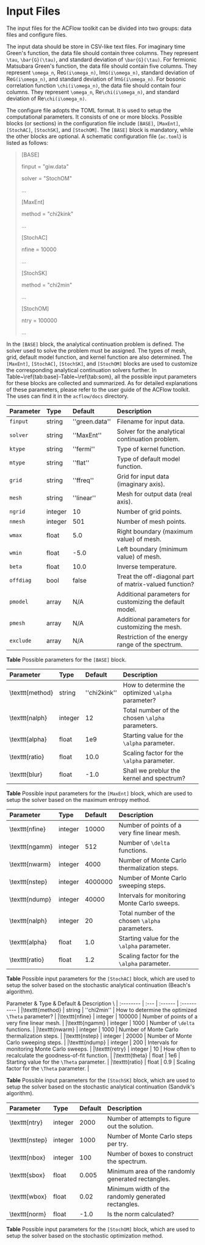 # Input Files

The input files for the ACFlow toolkit can be divided into two groups: data files and configure files. 

The input data should be store in CSV-like text files. For imaginary time Green's function, the data file should contain three columns. They represent ``\tau``, ``\bar{G}(\tau)``, and standard deviation of ``\bar{G}(\tau)``. For fermionic Matsubara Green's function, the data file should contain five columns. They represent ``\omega_n``, Re``G(i\omega_n)``, Im``G(i\omega_n)``, standard deviation of Re``G(i\omega_n)``, and standard deviation of Im``G(i\omega_n)``. For bosonic correlation function ``\chi(i\omega_n)``, the data file should contain four columns. They represent ``\omega_n``, Re``\chi(i\omega_n)``, and standard deviation of Re``\chi(i\omega_n)``.

The configure file adopts the TOML format. It is used to setup the computational parameters. It consists of one or more blocks. Possible blocks (or sections) in the configuration file include `[BASE]`, `[MaxEnt]`, `[StochAC]`, `[StochSK]`, and `[StochOM]`. The `[BASE]` block is mandatory, while the other blocks are optional. A schematic configuration file (`ac.toml`) is listed as follows:

>[BASE]
>
>finput = "giw.data"
>
>solver = "StochOM"
>
>...
>
>[MaxEnt]
>
>method = "chi2kink"
>
>...
>
>[StochAC]
>
>nfine  = 10000
>
>...
>
>[StochSK]
>
>method = "chi2min"
>
>...
>
>[StochOM]
>
>ntry   = 100000
>
>...

In the `[BASE]` block, the analytical continuation problem is defined. The solver used to solve the problem must be assigned. The types of mesh, grid, default model function, and kernel function are also determined. The `[MaxEnt]`, `[StochAC]`, `[StochSK]`, and `[StochOM]` blocks are used to customize the corresponding analytical continuation solvers further. In Table~\ref{tab:base}-Table~\ref{tab:som}, all the possible input parameters for these blocks are collected and summarized. As for detailed explanations of these parameters, please refer to the user guide of the ACFlow toolkit. The uses can find it in the `acflow/docs` directory.   

| Parameter | Type | Default | Description |
| :-------- | :--- | :------ | :---------- |
|`finput`  | string  | ''green.data'' | Filename for input data. |
|`solver`  | string  | ''MaxEnt''     | Solver for the analytical continuation problem. |
|`ktype`   | string  | ''fermi''      | Type of kernel function. |
|`mtype`   | string  | ''flat''       | Type of default model function. |
|`grid`    | string  | ''ffreq''      | Grid for input data (imaginary axis). |
|`mesh`    | string  | ''linear''     | Mesh for output data (real axis). |
|`ngrid`   | integer | 10             | Number of grid points. |
|`nmesh`   | integer | 501            | Number of mesh points. |
|`wmax`    | float   | 5.0            | Right boundary (maximum value) of mesh. |
|`wmin`    | float   | -5.0           | Left boundary (minimum value) of mesh. |
|`beta`    | float   | 10.0           | Inverse temperature. |
|`offdiag` | bool    | false          | Treat the off-diagonal part of matrix-valued function? |
|`pmodel`  | array   | N/A            | Additional parameters for customizing the default model. |
|`pmesh`   | array   | N/A            | Additional parameters for customizing the mesh. |
|`exclude` | array   | N/A            | Restriction of the energy range of the spectrum. |

**Table** Possible parameters for the `[BASE]` block.

| Parameter | Type | Default | Description |
| :-------- | :--- | :------ | :---------- |
|\texttt{method} | string  | ''chi2kink''| How to determine the optimized ``\alpha`` parameter? |
|\texttt{nalph}  | integer | 12          | Total number of the chosen ``\alpha`` parameters. |
|\texttt{alpha}  | float   | 1e9         | Starting value for the ``\alpha`` parameter. |
|\texttt{ratio}  | float   | 10.0        | Scaling factor for the ``\alpha`` parameter. |
|\texttt{blur}   | float   | -1.0        | Shall we preblur the kernel and spectrum? |

**Table** Possible input parameters for the `[MaxEnt]` block, which are used to setup the solver based on the maximum entropy method.

| Parameter | Type | Default | Description |
| :-------- | :--- | :------ | :---------- |
|\texttt{nfine}  | integer | 10000       | Number of points of a very fine linear mesh. |
|\texttt{ngamm}  | integer | 512         | Number of ``\delta`` functions. |
|\texttt{nwarm}  | integer | 4000        | Number of Monte Carlo thermalization steps. |
|\texttt{nstep}  | integer | 4000000     | Number of Monte Carlo sweeping steps. |
|\texttt{ndump}  | integer | 40000       | Intervals for monitoring Monte Carlo sweeps. |
|\texttt{nalph}  | integer | 20          | Total number of the chosen ``\alpha`` parameters. |
|\texttt{alpha}  | float   | 1.0         | Starting value for the ``\alpha`` parameter. |
|\texttt{ratio}  | float   | 1.2         | Scaling factor for the ``\alpha`` parameter. |

**Table** Possible input parameters for the `[StochAC]` block, which are used to setup the solver based on the stochastic analytical continuation (Beach's algorithm).

Parameter & Type & Default & Description \\
| :-------- | :--- | :------ | :---------- |
|\texttt{method} | string  | ''chi2min'' | How to determine the optimized ``\Theta`` parameter? |
|\texttt{nfine}  | integer | 100000      | Number of points of a very fine linear mesh. |
|\texttt{ngamm}  | integer | 1000        | Number of ``\delta`` functions. |
|\texttt{nwarm}  | integer | 1000        | Number of Monte Carlo thermalization steps. |
|\texttt{nstep}  | integer | 20000       | Number of Monte Carlo sweeping steps. |
|\texttt{ndump}  | integer | 200         | Intervals for monitoring Monte Carlo sweeps. |
|\texttt{retry}  | integer | 10          | How often to recalculate the goodness-of-fit function. |
|\texttt{theta}  | float   | 1e6         | Starting value for the ``\Theta`` parameter. |
|\texttt{ratio}  | float   | 0.9         | Scaling factor for the ``\Theta`` parameter. |

**Table** Possible input parameters for the `[StochSK]` block, which are used to setup the solver based on the stochastic analytical continuation (Sandvik's algorithm).

| Parameter | Type | Default | Description |
| :-------- | :--- | :------ | :---------- |
|\texttt{ntry}   | integer | 2000        | Number of attempts to figure out the solution. |
|\texttt{nstep}  | integer | 1000        | Number of Monte Carlo steps per try. |
|\texttt{nbox}   | integer | 100         | Number of boxes to construct the spectrum. |
|\texttt{sbox}   | float   | 0.005       | Minimum area of the randomly generated rectangles. |
|\texttt{wbox}   | float   | 0.02        | Minimum width of the randomly generated rectangles. |
|\texttt{norm}   | float   | -1.0        | Is the norm calculated? |

**Table** Possible input parameters for the `[StochOM]` block, which are used to setup the solver based on the stochastic optimization method.
